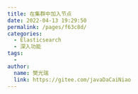 ```yaml
---
title: 在集群中加入节点
date: 2022-04-13 19:29:50
permalink: /pages/f63c8d/
categories:
  - Elasticsearch
  - 深入功能
tags:
  - 
author: 
  name: 樊光瑞
  link: https://gitee.com/javaDaCaiNiao
---
```

